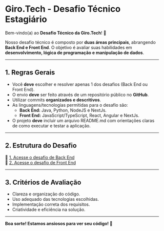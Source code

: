 # Giro.Tech - Desafio Técnico Estagiário

Bem-vindo(a) ao **Desafio Técnico da Giro.Tech**! 🎉

Nosso desafio técnico é composto por **duas áreas principais**, abrangendo **Back End e Front End**. O objetivo é avaliar suas habilidades em **desenvolvimento, lógica de programação e manipulação de dados**.

---

## **1. Regras Gerais**
- Você **deve** escolher e resolver apenas 1 dos desafios (Back End ou Front End).
- O envio **deve** ser feito através de um repositório público no **GitHub**.
- Utilizar commits **organizados e descritivos**.
- As linguagens/tecnologias permitidas para o desafio são:
  - **Back End:** Java, Python, NodeJS e NextJs.
  - **Front End:** JavaScript/TypeScript, React, Angular e NextJs.
- O projeto **deve** incluir um arquivo README.md com orientações claras de como executar e testar a aplicação.
---

## **2. Estrutura do Desafio**

🔗 [1. Acesse o desafio de Back End](desafio-back-end.md)  
🔗 [2. Acesse o desafio de Front End](desafio-front-end.md)  

 

---

## **3. Critérios de Avaliação**
- Clareza e organização do código.  
- Uso adequado das tecnologias escolhidas. 
- Implementação correta dos requisitos.  
- Criatividade e eficiência na solução.

---

**Boa sorte! Estamos ansiosos para ver seu código! 🚀**

